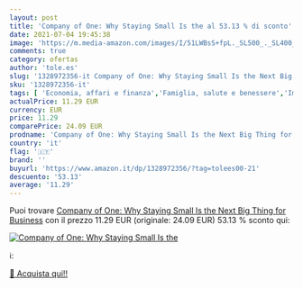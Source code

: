 ```yaml
---
layout: post
title: 'Company of One: Why Staying Small Is the al 53.13 % di sconto'
date: 2021-07-04 19:45:38
image: 'https://m.media-amazon.com/images/I/51LWBsS+fpL._SL500_._SL400_.jpg'
comments: true
category: ofertas
author: 'tole.es'
slug: '1328972356-it Company of One: Why Staying Small Is the Next Big Thing...'
sku: '1328972356-it'
tags: [ 'Economia, affari e finanza','Famiglia, salute e benessere','Imprenditoria','Impresa, strategia e gestione','Lavoro e raggiungimento del successo','Libri','Libri universitari','Libri universitari economia, affari e finanza','Self-help', ]
actualPrice: 11.29 EUR
currency: EUR
price: 11.29
comparePrice: 24.09 EUR
prodname: 'Company of One: Why Staying Small Is the Next Big Thing for Business'
country: 'it'
flag: '🇮🇹'
brand: ''
buyurl: 'https://www.amazon.it/dp/1328972356/?tag=tolees00-21'
descuento: '53.13'
average: '11.29'
---
```


Puoi trovare [Company of One: Why Staying Small Is the Next Big Thing for Business](https://www.amazon.it/dp/1328972356/?tag=tolees00-21) con il prezzo 11.29 EUR (originale: 24.09 EUR) 53.13 % sconto qui:

[![Company of One: Why Staying Small Is the](https://m.media-amazon.com/images/I/51LWBsS+fpL._SL500_._SL400_.jpg)](https://www.amazon.it/dp/1328972356/?tag=tolees00-21)

ℹ️:


[🛒 Acquista qui!!](https://www.amazon.it/dp/1328972356/?tag=tolees00-21)
